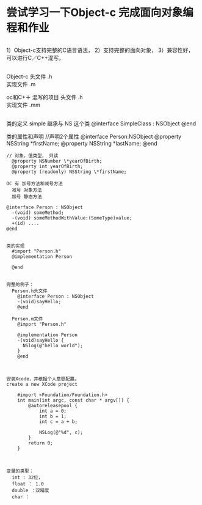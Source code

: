 # 尝试学习一下Object-c 完成面向对象编程和作业

##

  1）Object-c支持完整的C语言语法，
  2）支持完整的面向对象，
  3）兼容性好，可以进行C／C++混写。

##

  Object-c
      头文件 .h  
      实现文件 .m

  oc和C+＋ 混写的项目
      头文件     .h  
      实现文件   .mm


##

  类的定义
      simple 继承与 NS 这个类
      @interface SimpleClass : NSObject
      @end

  类的属性和声明
    //声明2个属性
      @interface Person:NSObject
        @property NSString \*firstName;
        @property NSString \*lastName;
      @end

    // 对象，值类型， 只读
      @property NSNumber \*yearOfBirth;
      @property int yearOfBirth;
      @property (readonly) NSString \*firstName;

    OC 有 加号方法和减号方法
      减号 对象方法
      加号 静态方法

    @interface Person : NSObject
      -(void) someMethod;
      -(void) someMethodWithValue:(SomeType)value;
      +(id) ....
    @end


    类的实现
      #import "Person.h"
      @implementation Person

      @end


    完整的例子：
      Person.h头文件
        @interface Person : NSObject
        -(void)sayHello;
        @end

      Person.m文件
        @import "Person.h"

        @implementation Person
        -(void)sayHello {
          NSlog(@"hello world");
        }
        @end



    安装Xcode，并根据个人意愿配置。
    create a new XCode project

        #import <Foundation/Foundation.h>
        int main(int argc, const char * argv[]) {
            @autoreleasepool {
                int a = 0;
                int b = 1;
                int c = a + b;

                NSLog(@"%d", c);
            }
            return 0;
        }



    变量的类型：
      int : 32位，
      float ： 1.0
      double ：双精度
      char ：
